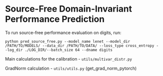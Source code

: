 # Source-Free Domain-Invariant Performance Prediction

To run source-free performance evaluation on digits, run: 

``python pred_source_free.py --model_name lenet --model_dir /PATH/TO/MODELS/ --data_dir /PATH/TO/DATA/ --loss_type cross_entropy --log_dir ./LOG_DIR/--batch_size 64 --dname digits``


Main calculations for the calibration - `utils/multivar_distr.py`

GradNorm calculation - `utils/utils.py` (get_grad_norm_pytorch)
